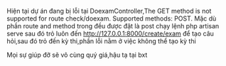 Hiện tại dự án đang bị lỗi tại DoexamController,The GET method is not supported for route check/doexam. Supported methods: POST.
Mặc dù phần route and method trong đều được đặt là post
chạy lệnh php artisan serve
sau đó trỏ luôn đến http://127.0.0.1:8000/create/exam để tạo câu hỏi,sau đó trỏ đến kỳ thi,phần lỗi nằm ở việc không thể tạo kỳ thi

Mọi sự giúp đỡ sẽ vô cùng quý giá,hậu tạ tại bxt
